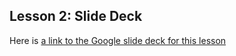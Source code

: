 
## Lesson 2: Slide Deck

Here is [a link to the Google slide deck for this lesson](https://docs.google.com/presentation/d/1NBZxph-t89wXCSg8bEDWe49Kn7vfUTDltLMqp85jkIo/edit?usp=sharing)
